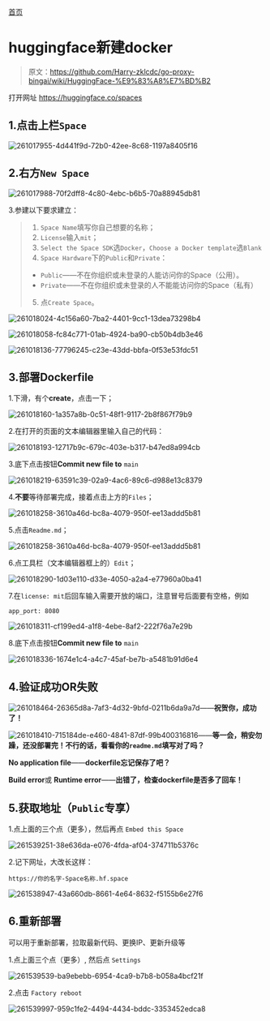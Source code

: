 [首页](https://dongsiqie.me/)

# huggingface新建docker

> 原文：https://github.com/Harry-zklcdc/go-proxy-bingai/wiki/HuggingFace-%E9%83%A8%E7%BD%B2



打开网址 https://huggingface.co/spaces

## 1.点击上栏`Space`

![261017955-4d441f9d-72b0-42ee-8c68-1197a8405f16](assets/261017955-4d441f9d-72b0-42ee-8c68-1197a8405f16.png)

## 2.右方`New Space`

![261017988-70f2dff8-4c80-4ebc-b6b5-70a88945db81](assets/261017988-70f2dff8-4c80-4ebc-b6b5-70a88945db81.png)

3.参建以下要求建立：

> 1. `Space Name`填写你自己想要的名称；
> 2. `License`输入`mit`；
> 3. `Select the Space SDK`选`Docker`，`Choose a Docker template`选`Blank`
> 4. `Space Hardware`下的`Public`和`Private`：
>
> - `Public`——不在你组织或未登录的人能访问你的Space（公用）。
> - `Private`——不在你组织或未登录的人不能能访问你的Space（私有）
>
> 5. 点`Create Space`。

![261018024-4c156a60-7ba2-4401-9cc1-13dea73298b4](assets/261018024-4c156a60-7ba2-4401-9cc1-13dea73298b4.png)

![261018058-fc84c771-01ab-4924-ba90-cb50b4db3e46](assets/261018058-fc84c771-01ab-4924-ba90-cb50b4db3e46.png)

![261018136-77796245-c23e-43dd-bbfa-0f53e53fdc51](assets/261018136-77796245-c23e-43dd-bbfa-0f53e53fdc51.png)

## 3.部署Dockerfile

1.下滑，有个**create**，点击一下；

![261018160-1a357a8b-0c51-48f1-9117-2b8f867f79b9](assets/261018160-1a357a8b-0c51-48f1-9117-2b8f867f79b9.png)

2.在打开的页面的文本编辑器里输入自己的代码：

![261018193-12717b9c-679c-403e-b317-b47ed8a994cb](assets/261018193-12717b9c-679c-403e-b317-b47ed8a994cb.png)

3.底下点击按钮**Commit new file to** `main`

![261018219-63591c39-02a9-4ac6-89c6-d988e13c8379](assets/261018219-63591c39-02a9-4ac6-89c6-d988e13c8379.png)

4.**不要**等待部署完成，接着点击上方的`Files`；

![261018258-3610a46d-bc8a-4079-950f-ee13addd5b81](assets/261018258-3610a46d-bc8a-4079-950f-ee13addd5b81.png)

5.点击`Readme.md`；

![261018258-3610a46d-bc8a-4079-950f-ee13addd5b81](assets/261018258-3610a46d-bc8a-4079-950f-ee13addd5b81-1705305194630-15.png)

6.点工具栏（文本编辑器框上的）`Edit`；

![261018290-1d03e110-d33e-4050-a2a4-e77960a0ba41](assets/261018290-1d03e110-d33e-4050-a2a4-e77960a0ba41.png)

7.在`license: mit`后回车输入需要开放的端口，注意冒号后面要有空格，例如

```
app_port: 8080
```

![261018311-cf199ed4-a1f8-4ebe-8af2-222f76a7e29b](assets/261018311-cf199ed4-a1f8-4ebe-8af2-222f76a7e29b.png)

8.底下点击按钮**Commit new file to** `main`

![261018336-1674e1c4-a4c7-45af-be7b-a5481b91d6e4](assets/261018336-1674e1c4-a4c7-45af-be7b-a5481b91d6e4.png)

## 4.验证成功OR失败

![261018464-26365d8a-7af3-4d32-9bfd-0211b6da9a7d](assets/261018464-26365d8a-7af3-4d32-9bfd-0211b6da9a7d.png)——**祝贺你，成功了！**

![261018410-715184de-e460-4841-87df-99b400316816](assets/261018410-715184de-e460-4841-87df-99b400316816.png)——**等一会，稍安勿躁，还没部署完！不行的话，看看你的`readme.md`填写对了吗？**

**No application file**——**dockerfile忘记保存了吧？**

**Build error**或 **Runtime error**——**出错了，检查dockerfile是否多了回车！**

## 5.获取地址（`Public`专享）

1.点上面的三个点（更多），然后再点 `Embed this Space`

![261539251-38e636da-e076-4fda-af04-374711b5376c](assets/261539251-38e636da-e076-4fda-af04-374711b5376c.png)

2.记下网址，大改长这样：

```
https://你的名字-Space名称.hf.space
```

![261538947-43a660db-8661-4e64-8632-f5155b6e27f6](assets/261538947-43a660db-8661-4e64-8632-f5155b6e27f6.png)

## 6.重新部署

可以用于重新部署，拉取最新代码、更换IP、更新升级等

1.点上面三个点（更多）, 然后点 `Settings`

![261539539-ba9ebebb-6954-4ca9-b7b8-b058a4bcf21f](assets/261539539-ba9ebebb-6954-4ca9-b7b8-b058a4bcf21f.png)

2.点击 `Factory reboot`

![261539997-959c1fe2-4494-4434-bddc-3353452edca8](assets/261539997-959c1fe2-4494-4434-bddc-3353452edca8.png)

